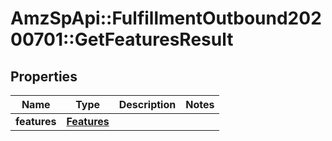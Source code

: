 # AmzSpApi::FulfillmentOutbound20200701::GetFeaturesResult

## Properties
Name | Type | Description | Notes
------------ | ------------- | ------------- | -------------
**features** | [**Features**](Features.md) |  | 

